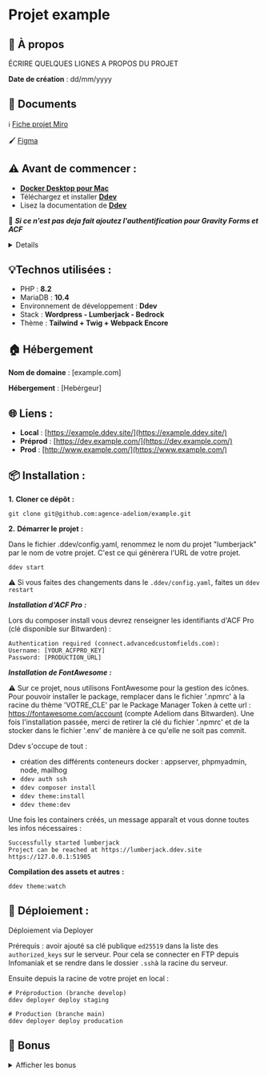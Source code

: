 # Projet example

## 🧐 À propos

ÉCRIRE QUELQUES LIGNES A PROPOS DU PROJET

**Date de création** : dd/mm/yyyy

## 📄 Documents

ℹ️ [Fiche projet Miro](https://miro.com/app/board/[BOARD_ID]/)

🖌 [Figma](https://www.figma.com/file/[FILE_ID])


## ⚠️ Avant de commencer :

- [**Docker Desktop pour Mac**](https://docs.docker.com/desktop/install/mac-install/)
- Téléchargez et installer [**Ddev**](https://ddev.readthedocs.io/en/stable/users/install/ddev-installation/)
- Lisez la documentation de [**Ddev**](https://ddev.readthedocs.io/en/stable/)

🚨 **_Si ce n'est pas deja fait ajoutez l'authentification pour Gravity Forms et ACF_**
<details>

* Gravity Forms [(doc)](https://github.com/arnaud-ritti/gravityforms-composer-bridge/blob/main/dependabot_usage.md) : `composer config --global http-basic.gf-composer-proxy.arnaud-ritti.workers.dev licensekey [YOUR_GRAVITYFORMS_KEY]`
* ACF Pro [(doc)](https://www.advancedcustomfields.com/resources/installing-acf-pro-with-composer/) : `composer config --global http-basic.connect.advancedcustomfields.com [YOUR_ACFPRO_KEY] [PRODUCTION_URL]`

_Vou pouvez trouver les clés sur le [codex](https://codex.adeliom.com/books/wordpress/page/plugins-achetés)._

</details>

## 💡Technos utilisées :

- PHP : **8.2**
- MariaDB : **10.4**
- Environnement de développement : **Ddev**
- Stack : **Wordpress - Lumberjack - Bedrock**
- Thème : **Tailwind + Twig + Webpack Encore**


## 🏠 Hébergement

**Nom de domaine** : [example.com]

**Hébergement** : [Hebérgeur]

## 🌐 Liens :

- **Local** : [https://example.ddev.site/](https://example.ddev.site/)
- **Préprod** : [https://dev.example.com/](https://dev.example.com/)
- **Prod** : [http://www.example.com/](https://www.example.com/)

## 📦 Installation :

**1.** **Cloner ce dépôt** **:**

```console
git clone git@github.com:agence-adeliom/example.git
```

**2.** **Démarrer le projet** **:**

Dans le fichier .ddev/config.yaml, renommez le nom du projet "lumberjack" par le nom de votre projet. C'est ce qui génèrera l'URL de votre projet.

`ddev start`

⚠️ Si vous faites des changements dans le `.ddev/config.yaml`, faites un `ddev restart`

***Installation d'ACF Pro*** ***:***

Lors du composer install vous devrez renseigner les identifiants d'ACF Pro (clé disponible sur Bitwarden) :
    
```shell
Authentication required (connect.advancedcustomfields.com):
Username: [YOUR_ACFPRO_KEY]
Password: [PRODUCTION_URL]
```

***Installation de FontAwesome*** ***:***

⚠️ Sur ce projet, nous utilisons FontAwesome pour la gestion des icônes.
Pour pouvoir installer le package, remplacer dans le fichier '.npmrc' à la racine du thème 'VOTRE_CLE' par le Package Manager Token à cette url : https://fontawesome.com/account (compte Adeliom dans Bitwarden).
Une fois l'installation passée, merci de retirer la clé du fichier '.npmrc' et de la stocker dans le fichier '.env' de manière à ce qu'elle ne soit pas commit.

Ddev s'occupe de tout :
- création des différents conteneurs docker : appserver, phpmyadmin, node, mailhog
- `ddev auth ssh`
- `ddev composer install`
- `ddev theme:install`
- `ddev theme:dev`

Une fois les containers créés, un message apparaît et vous donne toutes les infos nécessaires :

```shell
Successfully started lumberjack 
Project can be reached at https://lumberjack.ddev.site https://127.0.0.1:51905 
```
**Compilation des assets et autres** **:**
```shell
ddev theme:watch
```

## 📡 Déploiement :
Déploiement via Deployer

Prérequis : avoir ajouté sa clé publique `ed25519` dans la liste des `authorized_keys` sur le serveur. Pour cela se connecter en FTP depuis Infomaniak et se rendre dans le dossier `.ssh`à la racine du serveur.

Ensuite depuis la racine de votre projet en local :

```shell
# Préproduction (branche develop)
ddev deployer deploy staging

# Production (branche main)
ddev deployer deploy producation
```


## 🎩 Bonus

<details>

<summary>Afficher les bonus</summary>

### Comment faire ?

Pour :
* Créer un PostType ([doc/how-to/create-posttype.md](./doc/how-to/create-posttype.md))
* Modifier les colonnes d'un PostType ([doc/how-to/edit-posttype-columns.md](./doc/how-to/edit-posttype-columns.md))
* Créer une Taxonomy ([doc/how-to/create-taxonomy.md](./doc/how-to/create-taxonomy.md))
* Créer une Extension Twig ([doc/how-to/create-twig_extensions.md](./doc/how-to/create-twig_extensions.md))
* Créer des champs ACF ([vendor/agence-adeliom/lumberjack-admin/src/Fields/README.md](./vendor/agence-adeliom/lumberjack-admin/src/Fields/README.md))

### Accéder à la base de données

#### PhpMyAdmin

```shell
ddev launch --phpmyadmin
```

#### TablePlus

```shell
ddev tableplus
```

#### Sequel Pro

```shell
ddev sequelpro
```

#### Sequel Ace

```shell
ddev sequelace
```

### Accéder à MailHog

```shell
ddev launch --mailhog
```

### Xdebug

```shell
# Activer
ddev xdebug

# Désactiver
ddev xdebug off
```

### Avoir un HTTPS valide en local

```shell
mkcert -install
```

### Faire fonctionner Husky avec SourceTree

```shell
echo 'export PATH="/usr/local/bin:$PATH"' > ~/.huskyrc
```

### Activer Mutagen

Pour améliorer les performances de l'environnement local, il peut être intéressant d'activer Mutagen

Pour l'activer : 
- accéder au fichier `.ddev/config.yaml`
- passer la ligne `performance_mode` à `mutagen`
- `ddev restart`

Par défaut, les dossiers des vendors (composer) et des node_modules (npm) sont exclus.

</details>


